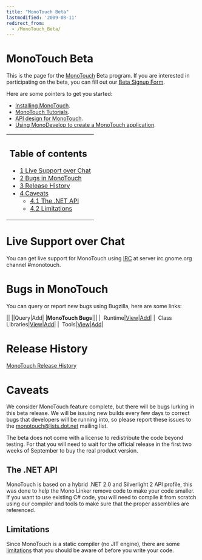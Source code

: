 ```yaml
---
title: "MonoTouch Beta"
lastmodified: '2009-08-11'
redirect_from:
  - /MonoTouch_Beta/
---
```


MonoTouch Beta
==============

This is the page for the [MonoTouch](/MonoTouch) Beta program. If you are interested in participating on the beta, you can fill out our [Beta Signup Form](http://spreadsheets.google.com/viewform?hl=en&formkey=dHRXeFI5b1NjUWdRRkpiSmxkanh6T1E6MA..).

 Here are some pointers to get you started:

-   [Installing MonoTouch](/MonoTouch_Installation).
-   [MonoTouch Tutorials](/MonoTouch_Tutorials).
-   [API design for MonoTouch](/MonoTouch_API).
-   [Using MonoDevelop to create a MonoTouch application](/MonoTouch_Tutorial_MonoDevelop_HelloWorld).

<table>
<col width="100%" />
<tbody>
<tr class="odd">
<td align="left"><h2>Table of contents</h2>
<ul>
<li><a href="#live-support-over-chat">1 Live Support over Chat</a></li>
<li><a href="#bugs-in-monotouch">2 Bugs in MonoTouch</a></li>
<li><a href="#release-history">3 Release History</a></li>
<li><a href="#caveats">4 Caveats</a>
<ul>
<li><a href="#the-net-api">4.1 The .NET API</a></li>
<li><a href="#limitations">4.2 Limitations</a></li>
</ul></li>
</ul></td>
</tr>
</tbody>
</table>

Live Support over Chat
======================

You can get live support for MonoTouch using [IRC](/IRC) at server irc.gnome.org channel #monotouch.

Bugs in MonoTouch
=================

You can query or report new bugs using Bugzilla, here are some links:

||
||Query|Add|
|**MonoTouch Bugs**|||
|  Runtime|[View](http://tinyurl.com/l9xfck)|[Add](http://tinyurl.com/lxsfrz)|
|  Class Libraries|[View](http://tinyurl.com/knzc8s)|[Add](http://tinyurl.com/mfcw8k)|
|  Tools|[View](http://tinyurl.com/lxc273)|[Add](http://tinyurl.com/lgm6vd)|

Release History
===============

[MonoTouch Release History](/MonoTouch_ReleaseNotes)

Caveats
=======

We consider MonoTouch feature complete, but there will be bugs lurking in this beta release. We will be issuing new builds every few days to correct bugs that developers will be running into, so please report these issues to the monotouch@lists.dot.net mailing list.

The beta does not come with a license to redistribute the code beyond testing. For that you will need to wait for the official release in the first two weeks of September to buy the real product version.

The .NET API
------------

MonoTouch is based on a hybrid .NET 2.0 and Silverlight 2 API profile, this was done to help the Mono Linker remove code to make your code smaller. If you want to use existing C# code, you will need to compile it from scratch using our compiler and tools to make sure that the proper assemblies are referenced.

Limitations
-----------

Since MonoTouch is a static compiler (no JIT engine), there are some [limitations](/MonoTouch:Limitations) that you should be aware of before you write your code.
